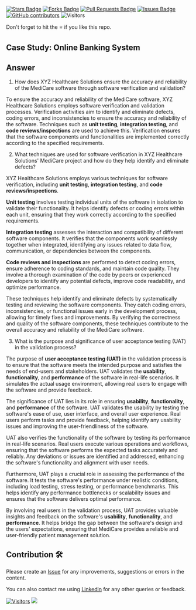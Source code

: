 <a href="https://github.com/drshahizan/software-engineering/stargazers"><img src="https://img.shields.io/github/stars/drshahizan/software-engineering" alt="Stars Badge"/></a>
<a href="https://github.com/drshahizan/software-engineering/network/members"><img src="https://img.shields.io/github/forks/drshahizan/software-engineering" alt="Forks Badge"/></a>
<a href="https://github.com/drshahizan/software-engineering/pulls"><img src="https://img.shields.io/github/issues-pr/drshahizan/software-engineering" alt="Pull Requests Badge"/></a>
<a href="https://github.com/drshahizan/software-engineering"><img src="https://img.shields.io/github/issues/drshahizan/software-engineering" alt="Issues Badge"/></a>
<a href="https://github.com/drshahizan/software-engineering/graphs/contributors"><img alt="GitHub contributors" src="https://img.shields.io/github/contributors/drshahizan/software-engineering?color=2b9348"></a>
![Visitors](https://api.visitorbadge.io/api/visitors?path=https%3A%2F%2Fgithub.com%2Fdrshahizan%2Fsoftware-engineering&labelColor=%23d9e3f0&countColor=%23697689&style=flat)

Don't forget to hit the :star: if you like this repo.

## Case Study: Online Banking System

## Answer
1. How does XYZ Healthcare Solutions ensure the accuracy and reliability of the MediCare software through software verification and validation?

To ensure the accuracy and reliability of the MediCare software, XYZ Healthcare Solutions employs software verification and validation processes. Verification activities aim to identify and eliminate defects, coding errors, and inconsistencies to ensure the accuracy and reliability of the software. Techniques such as **unit testing**, **integration testing**, and **code reviews/inspections** are used to achieve this. Verification ensures that the software components and functionalities are implemented correctly according to the specified requirements.

2. What techniques are used for software verification in XYZ Healthcare Solutions' MediCare project and how do they help identify and eliminate defects?

XYZ Healthcare Solutions employs various techniques for software verification, including **unit testing**, **integration testing**, and **code reviews/inspections**.

**Unit testing** involves testing individual units of the software in isolation to validate their functionality. It helps identify defects or coding errors within each unit, ensuring that they work correctly according to the specified requirements.

**Integration testing** assesses the interaction and compatibility of different software components. It verifies that the components work seamlessly together when integrated, identifying any issues related to data flow, communication, or dependencies between the components.

**Code reviews and inspections** are performed to detect coding errors, ensure adherence to coding standards, and maintain code quality. They involve a thorough examination of the code by peers or experienced developers to identify any potential defects, improve code readability, and optimize performance.

These techniques help identify and eliminate defects by systematically testing and reviewing the software components. They catch coding errors, inconsistencies, or functional issues early in the development process, allowing for timely fixes and improvements. By verifying the correctness and quality of the software components, these techniques contribute to the overall accuracy and reliability of the MediCare software.

3. What is the purpose and significance of user acceptance testing (UAT) in the validation process?

The purpose of **user acceptance testing (UAT)** in the validation process is to ensure that the software meets the intended purpose and satisfies the needs of end-users and stakeholders. UAT validates the **usability**, **functionality**, and **performance** of the software in real-life scenarios. It simulates the actual usage environment, allowing real users to engage with the software and provide feedback.

The significance of UAT lies in its role in ensuring **usability**, **functionality**, and **performance** of the software. UAT validates the usability by testing the software's ease of use, user interface, and overall user experience. Real users perform tasks and provide feedback, helping identify any usability issues and improving the user-friendliness of the software.

UAT also verifies the functionality of the software by testing its performance in real-life scenarios. Real users execute various operations and workflows, ensuring that the software performs the expected tasks accurately and reliably. Any deviations or issues are identified and addressed, enhancing the software's functionality and alignment with user needs.

Furthermore, UAT plays a crucial role in assessing the performance of the software. It tests the software's performance under realistic conditions, including load testing, stress testing, or performance benchmarks. This helps identify any performance bottlenecks or scalability issues and ensures that the software delivers optimal performance.

By involving real users in the validation process, UAT provides valuable insights and feedback on the software's **usability**, **functionality**, and **performance**. It helps bridge the gap between the software's design and the users' expectations, ensuring that MediCare provides a reliable and user-friendly patient management solution.


## Contribution 🛠️
Please create an [Issue](https://github.com/drshahizan/learn-php/issues) for any improvements, suggestions or errors in the content.

You can also contact me using [Linkedin](https://www.linkedin.com/in/drshahizan/) for any other queries or feedback.

[![Visitors](https://api.visitorbadge.io/api/visitors?path=https%3A%2F%2Fgithub.com%2Fdrshahizan&labelColor=%23697689&countColor=%23555555&style=plastic)](https://visitorbadge.io/status?path=https%3A%2F%2Fgithub.com%2Fdrshahizan)
![](https://hit.yhype.me/github/profile?user_id=81284918)


